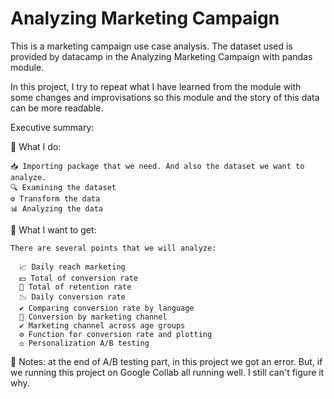 # Analyzing Marketing Campaign

This is a marketing campaign use case analysis. The dataset used is provided by datacamp in the Analyzing Marketing Campaign with pandas module.

In this project, I try to repeat what I have learned from the module with some changes and improvisations so this module and the story of this data can be more readable. 

Executive summary: 

🔧 What I do:

    📥 Importing package that we need. And also the dataset we want to analyze. 
    🔍 Examining the dataset 
    ⚙️ Transform the data 
    📊 Analyzing the data 

🎯 What I want to get: 

    There are several points that we will analyze: 
    
      📈 Daily reach marketing 
      💵 Total of conversion rate
      🔁 Total of retention rate
      📉 Daily conversion rate
      ✔️ Comparing conversion rate by language  
      📢 Conversion by marketing channel
      ✔️ Marketing channel across age groups 
      ⚙️ Function for conversion rate and plotting 
      ⚖️ Personalization A/B testing
      
 📒 Notes: at the end of A/B testing part, in this project we got an error. But, if we running this project on Google Collab all running well. I still can't figure it why. 
